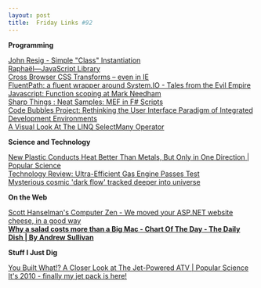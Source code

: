 ```yaml
---
layout: post
title:  Friday Links #92
---
```

**Programming**

[John Resig - Simple "Class" Instantiation ](http://ejohn.org/blog/simple-class-instantiation/#postcomment)   
[Raphaël—JavaScript Library](http://raphaeljs.com/)   
[Cross Browser CSS Transforms – even in IE](http://www.useragentman.com/blog/2010/03/09/cross-browser-css-transforms-even-in-ie/)   
[FluentPath: a fluent wrapper around System.IO - Tales from the Evil Empire](http://weblogs.asp.net/bleroy/archive/2010/03/10/fluentpath-a-fluent-wrapper-around-system-io.aspx)   
[Javascript: Function scoping at Mark Needham](http://www.markhneedham.com/blog/2010/03/10/javascript-function-scoping/?utm_source=feedburner&utm_medium=feed&utm_campaign=Feed%3A+MarkNeedham+%28Mark+Needham%29&utm_content=Google+Reader)   
[Sharp Things : Neat Samples: MEF in F# Scripts](http://blogs.msdn.com/jomo_fisher/archive/2010/03/10/neat-samples-f-in-mef-scripts.aspx)   
[Code Bubbles Project: Rethinking the User Interface Paradigm of Integrated Development Environments ](http://www.cs.brown.edu/people/acb/codebubbles_site.htm)   
[A Visual Look At The LINQ SelectMany Operator](http://www.codethinked.com/post/2010/03/12/A-Visual-Look-At-The-LINQ-SelectMany-Operator.aspx)

**Science and Technology**

[New Plastic Conducts Heat Better Than Metals, But Only in One Direction | Popular Science](http://www.popsci.com/science/article/2010-03/new-polymer-conducts-better-metals-only-one-direction)   
[Technology Review: Ultra-Efficient Gas Engine Passes Test ](http://www.technologyreview.com/energy/24701/?a=f)   
[Mysterious cosmic 'dark flow' tracked deeper into universe](http://www.sciencedaily.com/releases/2010/03/100310162829.htm?utm_source=feedburner&utm_medium=feed&utm_campaign=Feed%3A+sciencedaily+%28ScienceDaily%3A+Latest+Science+News%29&utm_content=Google+Reader)

**On the Web**

[Scott Hanselman's Computer Zen - We moved your ASP.NET website cheese, in a good way](http://www.hanselman.com/blog/WeMovedYourASPNETWebsiteCheeseInAGoodWay.aspx?utm_source=feedburner&utm_medium=feed&utm_campaign=Feed%3A+ScottHanselman+%28Scott+Hanselman+-+ComputerZen.com%29&utm_content=Google+Reader)   
[**Why a salad costs more than a Big Mac - Chart Of The Day - The Daily Dish | By Andrew Sullivan**](http://andrewsullivan.theatlantic.com/the_daily_dish/2010/03/chart-of-the-day-4.html)

**Stuff I Just Dig**

[You Built What!? A Closer Look at The Jet-Powered ATV | Popular Science   
](http://www.popsci.com/diy/article/2010-02/jet-powered-atv)[It's 2010 - finally my jet pack is here!](http://www.gizmag.com/first-commercially-available-jetpack/14423/)
